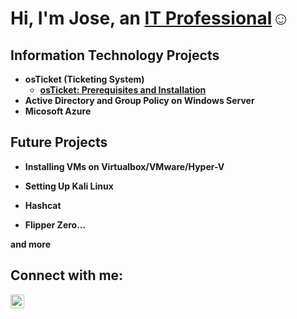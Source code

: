 <h1>Hi, I'm Jose, an <a href="https://linkedin.com/in/jose-ortiz=ba85672b0">IT Professional</a>☺</h1>

<h2> Information Technology Projects</h2>


- <b>osTicket (Ticketing System)</b>
  - <b>[osTicket: Prerequisites and Installation](https://github.com/JoseLOrtizJr/osticket-prereqs)<b>
- <b>Active Directory and Group Policy on Windows Server<b>  
- <b>Micosoft Azure</b>

<h2> Future Projects</h2>

- <b>Installing VMs on Virtualbox/VMware/Hyper-V<B>

- <B>Setting Up Kali Linux<B>

- <b>Hashcat<b>

- <b>Flipper Zero...<B>

and more


<h2>Connect with me:</h2>

**[<img align="left" alt="Jose  |  LinkedIn" width="22px" src="https://cdn.jsdelivr.net/npm/simple-icons@v3/icons/linkedin.svg" />][linkedin]**



[linkedin]:https://linkdin.com/in/jose-ortiz=ba85672b0


<!--
**JoseLOrtizJr/JoseLOrtizJr** is a ✨ _special_ ✨ repository because its `README.md` (this file) appears on your GitHub profile.

Here are some ideas to get you started:

- 🔭 I’m currently working on ...
- 🌱 I’m currently learning ...
- 👯 I’m looking to collaborate on ...
- 🤔 I’m looking for help with ...
- 💬 Ask me about ...
- 📫 How to reach me: ...
- 😄 Pronouns: ...
- ⚡ Fun fact: ...
-->
